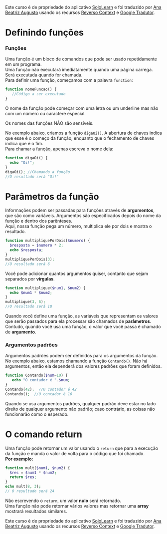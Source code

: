 Este curso é de propriedade do aplicativo [SoloLearn](https://www.google.com/url?q=https://play.google.com/store/apps/details?id%3Dcom.sololearn&sa=D&ust=1576783845736000&usg=AFQjCNGtodbaSu06Z4kEDTksKn0tg7eK-w) e foi traduzido por [Ana Beatriz Augusto](https://www.linkedin.com/in/anabeatrizz/) usando os recursos [Reverso Context](https://context.reverso.net/translation/) e [Google Tradutor](https://translate.google.com.br/?hl=pt-BR).

# Definindo funções
### Funções
Uma função é um bloco de comandos que pode ser usado repetidamente em um programa.<br>Uma função não executará imediatamente quando uma página carrega. Será executada quando for chamada.<br>Para definir uma função, começamos com a palavra `function`:
```php
function nomeFuncao() {    
   //Código a ser executado
}
```
O nome da função pode começar com uma letra ou um underline mas não com um número ou caractere especial.

Os nomes das funções NÃO são sensíveis.

No exemplo abaixo, criamos a função `digaOi()`. A abertura de chaves indica que esse é o começo da função, enquanto que o fechamento de chaves indica que é o fim.<br>Para chamar a função, apenas escreva o nome dela:
```php
function digaOi() {
  echo "Oi!";
}
digaOi(); //Chamando a função
//O resultado será "Oi!"
```
# Parâmetros da função
Informações podem ser passadas para funções através de __argumentos__, que são como variáveis.
Argumentos são especificados depois do nome da função e dentro dos parênteses.<br>Aqui, nossa função pega um número, multiplica ele por dois e mostra o resultado.
```php
function multipliquePorDois($numero) {
  $resposta = $numero * 2;
  echo $resposta;
}
multipliquePorDois(3);
//O resultado será 6
```
Você pode adicionar quantos argumentos quiser, contanto que sejam separados por __vírgulas__.
```php
function multiplique($num1, $num2) {
  echo $num1 * $num2;
}
multiplique(3, 6);
//O resultado será 18
```
Quando você define uma função, as variáveis que representam os valores que serão passados para ela processar são chamados de __parâmetros__. Contudo, quando você usa uma função, o valor que você passa é chamado de __argumento__.

### Argumentos padrões
Argumentos padrões podem ser definidos para os argumentos da função.<br>No exemplo abaixo, estamos chamando a função `Contando()`. Não há argumentos, então ela dependerá dos valores padrões que foram definidos.
```php
function Contando($num=10) {
   echo "O contador é ".$num;
}
Contando(42);  //O contador é 42
Contando();  //O contador é 10
```
Quando se usa argumentos padrões, qualquer padrão deve estar no lado direito de qualquer argumento não padrão; caso contrário, as coisas não funcionarão como o esperado. 
# O comando return
Uma função pode retornar um valor usando o `return` que para a execução da função e manda o valor de volta para o código que foi chamado.<br>__Por exemplo:__
```php
function mult($num1, $num2) {
  $res = $num1 * $num2;
  return $res;
}
echo mult(8, 3);
// O resultado será 24
```
Não escrevendo o `return`, um valor __nulo__ será retornado.<br>Uma função não pode retornar vários valores mas retornar uma __array__ mostrará resultados similares.

Este curso é de propriedade do aplicativo [SoloLearn](https://www.google.com/url?q=https://play.google.com/store/apps/details?id%3Dcom.sololearn&sa=D&ust=1576783845736000&usg=AFQjCNGtodbaSu06Z4kEDTksKn0tg7eK-w) e foi traduzido por [Ana Beatriz Augusto](https://www.linkedin.com/in/anabeatrizz/) usando os recursos [Reverso Context](https://context.reverso.net/translation/) e [Google Tradutor](https://translate.google.com.br/?hl=pt-BR).
